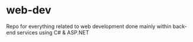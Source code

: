 # web-dev
Repo for everything related to web development done mainly within back-end services using C# &amp; ASP.NET
